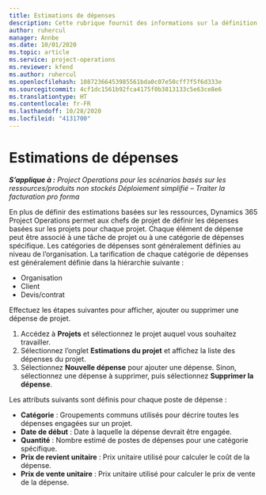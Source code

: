 ```yaml
---
title: Estimations de dépenses
description: Cette rubrique fournit des informations sur la définition ou l’estimation des dépenses liées au projet.
author: ruhercul
manager: Annbe
ms.date: 10/01/2020
ms.topic: article
ms.service: project-operations
ms.reviewer: kfend
ms.author: ruhercul
ms.openlocfilehash: 10872366453985561bda0c07e50cff7f5f6d333e
ms.sourcegitcommit: 4cf1dc1561b92fca4175f0b3813133c5e63ce8e6
ms.translationtype: HT
ms.contentlocale: fr-FR
ms.lasthandoff: 10/28/2020
ms.locfileid: "4131700"
---
```

# <a name="expense-estimates"></a>Estimations de dépenses
_**S’applique à :** Project Operations pour les scénarios basés sur les ressources/produits non stockés Déploiement simplifié – Traiter la facturation pro forma_

En plus de définir des estimations basées sur les ressources, Dynamics 365 Project Operations permet aux chefs de projet de définir les dépenses basées sur les projets pour chaque projet. Chaque élément de dépense peut être associé à une tâche de projet ou à une catégorie de dépenses spécifique. Les catégories de dépenses sont généralement définies au niveau de l’organisation. La tarification de chaque catégorie de dépenses est généralement définie dans la hiérarchie suivante :

- Organisation
- Client
- Devis/contrat

Effectuez les étapes suivantes pour afficher, ajouter ou supprimer une dépense de projet.

1. Accédez à **Projets** et sélectionnez le projet auquel vous souhaitez travailler.
2. Sélectionnez l’onglet **Estimations du projet** et affichez la liste des dépenses du projet.
3. Sélectionnez **Nouvelle dépense** pour ajouter une dépense. Sinon, sélectionnez une dépense à supprimer, puis sélectionnez **Supprimer la dépense**.

Les attributs suivants sont définis pour chaque poste de dépense :

- **Catégorie** : Groupements communs utilisés pour décrire toutes les dépenses engagées sur un projet.
- **Date de début** : Date à laquelle la dépense devrait être engagée.
- **Quantité** : Nombre estimé de postes de dépenses pour une catégorie spécifique.
- **Prix de revient unitaire** : Prix unitaire utilisé pour calculer le coût de la dépense.
- **Prix de vente unitaire** : Prix unitaire utilisé pour calculer le prix de vente de la dépense.

